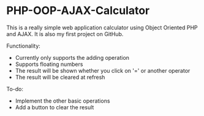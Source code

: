 # PHP-OOP-AJAX-Calculator
This is a really simple web application calculator using Object Oriented PHP and AJAX.
It is also my first project on GitHub.

Functionality:
* Currently only supports the adding operation
* Supports floating numbers
* The result will be shown whether you click on '=' or another operator
* The result will be cleared at refresh

To-do:
* Implement the other basic operations
* Add a button to clear the result


